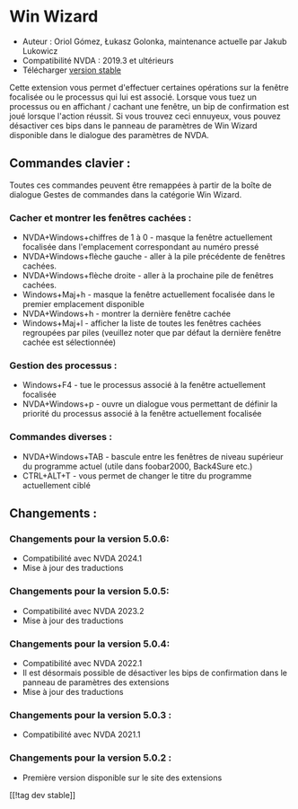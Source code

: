 # Win Wizard #

* Auteur : Oriol Gómez, Łukasz Golonka, maintenance actuelle par Jakub
  Lukowicz
* Compatibilité NVDA : 2019.3 et ultérieurs
* Télécharger [version stable][1]

Cette extension vous permet d'effectuer certaines opérations sur la fenêtre
focalisée ou le processus qui lui est associé. Lorsque vous tuez un
processus ou en affichant / cachant une fenêtre, un bip de confirmation est
joué lorsque l'action réussit. Si vous trouvez ceci ennuyeux, vous pouvez
désactiver ces bips dans le panneau de paramètres de Win Wizard disponible
dans le dialogue des paramètres de NVDA.

## Commandes clavier :
Toutes ces commandes peuvent être remappées à partir de la boîte de dialogue
Gestes de commandes dans la catégorie Win Wizard.
### Cacher et montrer les fenêtres cachées :
* NVDA+Windows+chiffres de 1 à 0 - masque la fenêtre actuellement focalisée
  dans l'emplacement correspondant au numéro pressé
* NVDA+Windows+flèche gauche - aller à la pile précédente de fenêtres
  cachées.
* NVDA+Windows+flèche droite - aller à la prochaine pile de fenêtres
  cachées.
* Windows+Maj+h - masque la fenêtre actuellement focalisée dans le premier
  emplacement disponible
* NVDA+Windows+h - montrer la dernière fenêtre cachée
* Windows+Maj+l - afficher la liste de toutes les fenêtres cachées
  regroupées par piles (veuillez noter que par défaut la dernière fenêtre
  cachée est sélectionnée)

### Gestion des processus :
* Windows+F4 - tue le processus associé à la fenêtre actuellement focalisée
* NVDA+Windows+p - ouvre un dialogue vous permettant de définir la priorité
  du processus associé à la fenêtre actuellement focalisée

### Commandes diverses :
* NVDA+Windows+TAB - bascule entre les fenêtres de niveau supérieur du
  programme actuel (utile dans foobar2000, Back4Sure etc.)
* CTRL+ALT+T - vous permet de changer le titre du programme actuellement
  ciblé

## Changements :

### Changements pour la version 5.0.6:

* Compatibilité avec NVDA 2024.1
* Mise à jour des traductions

### Changements pour la version 5.0.5:

* Compatibilité avec NVDA 2023.2
* Mise à jour des traductions

### Changements pour la version 5.0.4:

* Compatibilité avec NVDA 2022.1
* Il est désormais possible de désactiver les bips de confirmation dans le
  panneau de paramètres des extensions
* Mise à jour des traductions

### Changements pour la version 5.0.3 :

* Compatibilité avec NVDA 2021.1

### Changements pour la version 5.0.2 :

* Première version disponible sur le site des extensions

[[!tag dev stable]]

[1]: https://www.nvaccess.org/addonStore/legacy?file=winwizard
